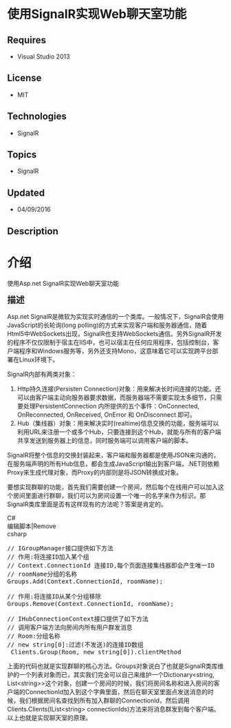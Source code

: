 # 使用SignalR实现Web聊天室功能
## Requires
- Visual Studio 2013
## License
- MIT
## Technologies
- SignalR
## Topics
- SignalR
## Updated
- 04/09/2016
## Description

<h1>介绍</h1>
<p>使用Asp.net SignalR实现Web聊天室功能</p>
<p><span style="font-size:20px"><strong>描述</strong></span></p>
<p><span><span style="white-space:pre"></span>Asp.net SignalR是微软为实现实时通信的一个类库。一般情况下，SignalR会使用JavaScript的长轮询(long polling)的方式来实现客户端和服务器通信，随着Html5中WebSockets出现，SignalR也支持WebSockets通信。另外SignalR开发的程序不仅仅限制于宿主在IIS中，也可以宿主在任何应用程序，包括控制台，客户端程序和Windows服务等，另外还支持Mono，这意味着它可以实现跨平台部署在Linux环境下。</span></p>
<p><span>SignalR内部有两类对象：</span></p>
<ol>
<li><span>Http持久连接(Persisten Connection)对象：用来解决长时间连接的功能。还可以由客户端主动向服务器要求数据，而服务器端不需要实现太多细节，只需要处理PersistentConnection 内所提供的五个事件：OnConnected, OnReconnected, OnReceived, OnError 和 OnDisconnect 即可。</span>
</li><li><span>Hub（集线器）对象：用来解决实时(realtime)信息交换的功能，服务端可以利用URL来注册一个或多个Hub，只要连接到这个Hub，就能与所有的客户端共享发送到服务器上的信息，同时服务端可以调用客户端的脚本。</span>
</li></ol>
<p><span>SignalR将整个信息的交换封装起来，客户端和服务器都是使用JSON来沟通的，在服务端声明的所有Hub信息，都会生成JavaScript输出到客户端，.NET则依赖Proxy来生成代理对象，而Proxy的内部则是将JSON转换成对象。</span></p>
<p><span><span style="white-space:pre"></span>要想实现群聊的功能，首先我们需要创建一个房间，然后每个在线用户可以加入这个房间里面进行群聊，我们可以为房间设置一个唯一的名字来作为标识。那SignalR类库里面是否有这样现有的方法呢？答案是肯定的。</span></p>
<p><span></p>
<div class="scriptcode">
<div class="pluginEditHolder" pluginCommand="mceScriptCode">
<div class="title"><span>C#</span></div>
<div class="pluginLinkHolder"><span class="pluginEditHolderLink">编辑脚本</span>|<span class="pluginRemoveHolderLink">Remove</span></div>
<span class="hidden">csharp</span>

<div class="preview">
<pre class="csharp"><span class="cs__com">//&nbsp;IGroupManager接口提供如下方法</span>&nbsp;
<span class="cs__com">//&nbsp;作用:将连接ID加入某个组</span>&nbsp;
<span class="cs__com">//&nbsp;Context.ConnectionId&nbsp;连接ID,每个页面连接集线器即会产生唯一ID</span>&nbsp;
<span class="cs__com">//&nbsp;roomName分组的名称</span>&nbsp;
Groups.Add(Context.ConnectionId,&nbsp;roomName);&nbsp;
&nbsp;
<span class="cs__com">//&nbsp;作用:将连接ID从某个分组移除</span>&nbsp;
Groups.Remove(Context.ConnectionId,&nbsp;roomName);&nbsp;
&nbsp;
<span class="cs__com">//&nbsp;IHubConnectionContext接口提供了如下方法</span>&nbsp;
<span class="cs__com">//&nbsp;调用客户端方法向房间内所有用户群发消息&nbsp;</span>&nbsp;
<span class="cs__com">//&nbsp;Room:分组名称</span>&nbsp;
<span class="cs__com">//&nbsp;new&nbsp;string[0]:过滤(不发送)的连接ID数组</span>&nbsp;
&nbsp;Clients.Group(Room,&nbsp;<span class="cs__keyword">new</span>&nbsp;<span class="cs__keyword">string</span>[<span class="cs__number">0</span>]).clientMethod</pre>
</div>
</div>
</div>
</span>
<p></p>
<p><span><span style="white-space:pre"></span>上面的代码也就是实现群聊的核心方法。Groups对象说白了也就是SignalR类库维护的一个列表对象而已，其实我们完全可以自己来维护一个Dictionary&lt;string, List&lt;string&gt;&gt;这个对象，创建一个房间的时候，我们将房间名称和进入房间的客户端的ConnectionId加入到这个字典里面，然后在聊天室里面点发送消息的时候，我们根据房间名查找到所有加入群聊的ConnectionId，然后调用Clients.Clients(IList&lt;string&gt;
 connectionIds)方法来将消息群发到每个客户端。以上也就是实现聊天室的原理。</span></p>
